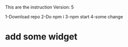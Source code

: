 This are the instruction
Version: 5





1-Download repo
2-Do npm i
3-npm start
4-some change

# add some widget